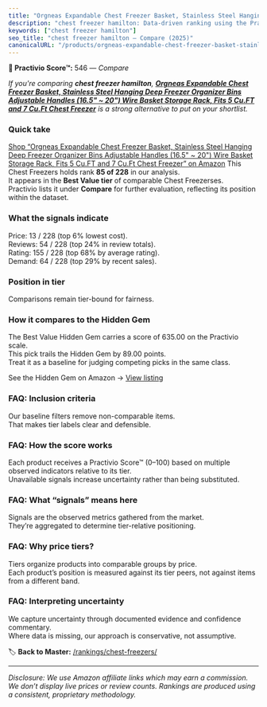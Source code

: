 ```yaml
---
title: "Orgneas Expandable Chest Freezer Basket, Stainless Steel Hanging Deep Freezer Organizer Bins Adjustable Handles (16.5\" ~ 20\") Wire Basket Storage Rack, Fits 5 Cu.FT and 7 Cu.Ft Chest Freezer"
description: "chest freezer hamilton: Data-driven ranking using the Practivio Score™. Positioned by quality, value, demand, findability, momentum."
keywords: ["chest freezer hamilton"]
seo_title: "chest freezer hamilton — Compare (2025)"
canonicalURL: "/products/orgneas-expandable-chest-freezer-basket-stainless-steel-hanging-deep-freezer-organizer-bins-adjustable-handles-165-20-wire-basket-storage-rack-fits-5-cuft-and-7-cuft-chest-freezer-B0B5FB5KBZ/"
---
```


**🛒 Practivio Score™:** 546 — _Compare_


*If you're comparing **chest freezer hamilton**, **[Orgneas Expandable Chest Freezer Basket, Stainless Steel Hanging Deep Freezer Organizer Bins Adjustable Handles (16.5" ~ 20") Wire Basket Storage Rack, Fits 5 Cu.FT and 7 Cu.Ft Chest Freezer](https://www.amazon.com/dp/B0B5FB5KBZ?tag=practivio-20)** is a strong alternative to put on your shortlist.*
### Quick take
[Shop “Orgneas Expandable Chest Freezer Basket, Stainless Steel Hanging Deep Freezer Organizer Bins Adjustable Handles (16.5" ~ 20") Wire Basket Storage Rack, Fits 5 Cu.FT and 7 Cu.Ft Chest Freezer” on Amazon](https://www.amazon.com/dp/B0B5FB5KBZ?tag=practivio-20)
This Chest Freezers holds rank **85 of 228** in our analysis.  
It appears in the **Best Value tier** of comparable Chest Freezerses.  
Practivio lists it under **Compare** for further evaluation, reflecting its position within the dataset.

### What the signals indicate
Price: 13 / 228 (top 6% lowest cost).  
Reviews: 54 / 228 (top 24% in review totals).  
Rating: 155 / 228 (top 68% by average rating).  
Demand: 64 / 228 (top 29% by recent sales).

### Position in tier
Comparisons remain tier-bound for fairness.

### How it compares to the Hidden Gem
The Best Value Hidden Gem carries a score of 635.00 on the Practivio scale.  
This pick trails the Hidden Gem by 89.00 points.  
Treat it as a baseline for judging competing picks in the same class.  

See the Hidden Gem on Amazon → [View listing](https://www.amazon.com/dp/B07H463Q6Y?tag=practivio-20)

### FAQ: Inclusion criteria
Our baseline filters remove non-comparable items.  
That makes tier labels clear and defensible.

### FAQ: How the score works
Each product receives a Practivio Score™ (0–100) based on multiple observed indicators relative to its tier.  
Unavailable signals increase uncertainty rather than being substituted.

### FAQ: What “signals” means here
Signals are the observed metrics gathered from the market.  
They’re aggregated to determine tier-relative positioning.

### FAQ: Why price tiers?
Tiers organize products into comparable groups by price.  
Each product’s position is measured against its tier peers, not against items from a different band.

### FAQ: Interpreting uncertainty
We capture uncertainty through documented evidence and confidence commentary.  
Where data is missing, our approach is conservative, not assumptive.

<!-- Missing template for Compare/CompareWithinPriceClass -->


🏷️ **Back to Master:** [/rankings/chest-freezers/](/rankings/chest-freezers/)

---
_Disclosure: We use Amazon affiliate links which may earn a commission. We don’t display live prices or review counts. Rankings are produced using a consistent, proprietary methodology._
